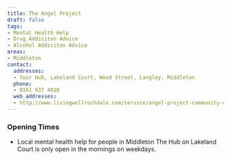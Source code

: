 ```yaml
---
title: The Angel Project
draft: false
tags:
- Mental Health Help
- Drug Addiciton Advice
- Alcohol Addiciton Advice
areas:
- Middleton
contact:
  addresses:
  - Your Hub, Lakeland Court, Wood Street, Langley, Middleton
  phone:
  - 0161 637 4010
  web_addresses:
  - http://www.livingwellrochdale.com/service/angel-project-community-cafe/
---
```


### Opening Times
* Local mental health help for people in Middleton
The Hub on Lakeland Court is only open in the
mornings on weekdays.
